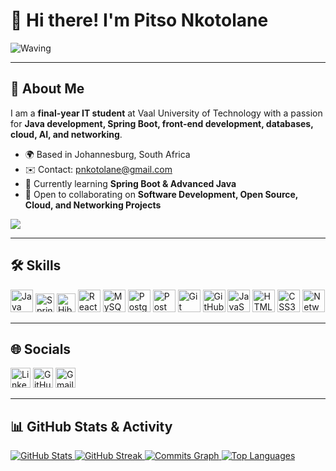 # 👋 Hi there! I'm **Pitso Nkotolane**  
![Waving](https://user-images.githubusercontent.com/18350557/176309783-0785949b-9127-417c-8b55-ab5a4333674e.gif)

---

## 💼 About Me
I am a **final-year IT student** at Vaal University of Technology with a passion for **Java development, Spring Boot, front-end development, databases, cloud, AI, and networking**.  

- 🌍 Based in Johannesburg, South Africa  
- ✉️ Contact: [pnkotolane@gmail.com](mailto:pnkotolane@gmail.com)  
- 🧠 Currently learning **Spring Boot & Advanced Java**  
- 🤝 Open to collaborating on **Software Development, Open Source, Cloud, and Networking Projects**  

<a href="https://www.github.com/Pitso4859" target="_blank" rel="noreferrer">
<img src="https://img.shields.io/github/followers/Pitso4859?logo=github&style=for-the-badge&color=3382ed&labelColor=000000" />
</a>

---

## 🛠️ Skills

<p align="left">
<a href="https://www.java.com/" target="_blank"><img src="https://cdn.jsdelivr.net/gh/devicons/devicon/icons/java/java-original.svg" width="36" height="36" alt="Java" /></a>
<img src="https://cdn.jsdelivr.net/gh/devicons/devicon/icons/spring/spring-original.svg" height="30" alt="Spring Boot" />
<img src="https://cdn.jsdelivr.net/gh/devicons/devicon/icons/hibernate/hibernate-original.svg" height="30" alt="Hibernate" />
<a href="https://reactjs.org/" target="_blank"><img src="https://cdn.jsdelivr.net/gh/devicons/devicon/icons/react/react-original.svg" width="36" height="36" alt="React" /></a>
<a href="https://www.mysql.com/" target="_blank"><img src="https://cdn.jsdelivr.net/gh/devicons/devicon/icons/mysql/mysql-original.svg" width="36" height="36" alt="MySQL" /></a>
<a href="https://www.postgresql.org/" target="_blank"><img src="https://cdn.jsdelivr.net/gh/devicons/devicon/icons/postgresql/postgresql-original.svg" width="36" height="36" alt="PostgreSQL" /></a>
<a href="https://www.postman.com/" target="_blank"><img src="https://cdn.jsdelivr.net/gh/devicons/devicon/icons/postman/postman-original.svg" width="36" height="36" alt="Postman" /></a>
<a href="https://git-scm.com/" target="_blank"><img src="https://cdn.jsdelivr.net/gh/devicons/devicon/icons/git/git-original.svg" width="36" height="36" alt="Git" /></a>
<a href="https://github.com/" target="_blank"><img src="https://cdn.jsdelivr.net/gh/devicons/devicon/icons/github/github-original.svg" width="36" height="36" alt="GitHub" /></a>
<a href="https://developer.mozilla.org/en-US/docs/Web/JavaScript" target="_blank"><img src="https://cdn.jsdelivr.net/gh/devicons/devicon/icons/javascript/javascript-original.svg" width="36" height="36" alt="JavaScript" /></a>
<a href="https://developer.mozilla.org/en-US/docs/Web/HTML" target="_blank"><img src="https://cdn.jsdelivr.net/gh/devicons/devicon/icons/html5/html5-original.svg" width="36" height="36" alt="HTML5" /></a>
<a href="https://developer.mozilla.org/en-US/docs/Web/CSS" target="_blank"><img src="https://cdn.jsdelivr.net/gh/devicons/devicon/icons/css3/css3-original.svg" width="36" height="36" alt="CSS3" /></a>
<img src="https://cdn.jsdelivr.net/gh/devicons/devicon/icons/networkx/networkx-original.svg" width="36" height="36" alt="Networking" />
</p>

---

## 🌐 Socials

<p align="left">
<a href="https://www.linkedin.com/in/pitso-gintos-nkotolane-977297231/" target="_blank"><img src="https://cdn.jsdelivr.net/gh/devicons/devicon/icons/linkedin/linkedin-original.svg" width="32" height="32" alt="LinkedIn"/></a>
<a href="https://github.com/pitsonkotolane" target="_blank"><img src="https://cdn.jsdelivr.net/gh/devicons/devicon/icons/github/github-original.svg" width="32" height="32" alt="GitHub"/></a>
<a href="mailto:pnkotolane@gmail.com" target="_blank"><img src="https://cdn.jsdelivr.net/gh/devicons/devicon/icons/gmail/gmail-original.svg" width="32" height="32" alt="Gmail"/></a>
</p>

---

## 📊 GitHub Stats & Activity

<a href="https://github.com/Pitso4859">
<img src="https://github-readme-stats.vercel.app/api?username=Pitso4859&show_icons=true&count_private=true&title_color=3382ed&text_color=ffffff&icon_color=3382ed&bg_color=000000&hide_border=true" alt="GitHub Stats" />
</a>

<a href="https://github.com/Pitso4859">
<img src="https://github-readme-streak-stats.herokuapp.com/?user=Pitso4859&stroke=ffffff&background=000000&ring=3382ed&fire=3382ed&currStreakNum=ffffff&currStreakLabel=3382ed&sideNums=ffffff&sideLabels=ffffff&dates=ffffff&hide_border=true" alt="GitHub Streak" />
</a>

<a href="https://github.com/Pitso4859">
<img src="https://github-readme-activity-graph.cyclic.app/graph?username=Pitso4859&bg_color=000000&color=ffffff&line=3382ed&point=ffffff&area_color=000000&area=true&hide_border=true&custom_title=GitHub%20Commits%20Graph" alt="Commits Graph" />
</a>

<a href="https://github.com/Pitso4859">
<img src="https://github-readme-stats.vercel.app/api/top-langs/?username=Pitso4859&langs_count=10&title_color=3382ed&text_color=ffffff&icon_color=3382ed&bg_color=000000&hide_border=true&locale=en&custom_title=Top%20Languages" alt="Top Languages" />
</a>
